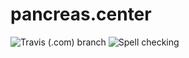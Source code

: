 # pancreas.center

![Travis (.com) branch](https://travis-ci.com/IvanKuchin/infomed-stat.ru.svg?branch=development)
![Spell checking](https://github.com/IvanKuchin/infomed-stat.ru/workflows/Spell%20checking/badge.svg)

